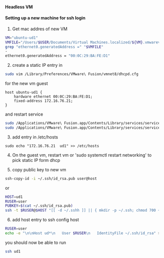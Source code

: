#### Headless VM


#### Setting up a new machine for ssh login
1) Get mac addres of new VM

```bash
VM="ubuntu-ud1"
VMFILE="/Users/$USER/Documents/Virtual Machines.localized/${VM}.vmwarevm/${VM}.vmx"
grep "ethernet0.generatedAddress =" "$VMFILE"
-
ethernet0.generatedAddress = "00:0C:29:BA:FE:D1"
```

2) create a static IP entry in
```bash
sudo vim /Library/Preferences/VMware\ Fusion/vmnet8/dhcpd.cfg
```
for the new vm guest
```shell
host ubuntu-ud1 { 
    hardware ethernet 00:0C:29:BA:FE:D1; 
    fixed-address 172.16.76.21;
}
```
and restart service
```bash
sudo /Applications/VMware\ Fusion.app/Contents/Library/services/services.sh --stop
sudo /Applications/VMware\ Fusion.app/Contents/Library/services/services.sh --start
```

3) add entry in /etc/hosts
```shell
sudo echo "172.16.76.21  ud1" >> /etc/hosts
```

4) On the guest vm, restart vm  or 'sudo systemctl restart networking' to pick static IP form dhcp

5) copy public key to new vm
```bash
ssh-copy-id -i ~/.ssh/id_rsa.pub user@host
```
or

```bash
HOST=ud1
RUSER=user
PUBKEY=$(cat ~/.ssh/id_rsa.pub)
ssh -t $RUSER@$HOST "[[ -d ~/.sshh ]] || { mkdir -p ~/.ssh; chmod 700 ~/.ssh; }; echo ${PUBKEY} >> ~/.ssh/authorized_keys; chmod 700 ~/.ssh/authorized_keys;"
```

6) add host entry to ssh config host
```bash
RUSER=user
echo -e "\n\nHost ud*\n   User $RUSER\n   IdentityFile ~/.ssh/id_rsa" >>  ~/.ssh/config
```

you should now be able to run 
```bash
ssh ud1
```
